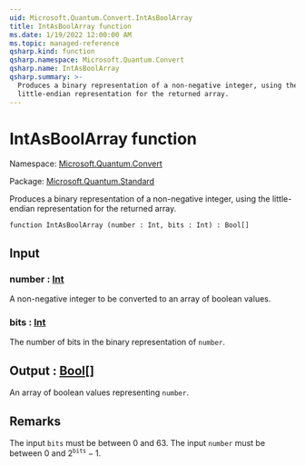 ```yaml
---
uid: Microsoft.Quantum.Convert.IntAsBoolArray
title: IntAsBoolArray function
ms.date: 1/19/2022 12:00:00 AM
ms.topic: managed-reference
qsharp.kind: function
qsharp.namespace: Microsoft.Quantum.Convert
qsharp.name: IntAsBoolArray
qsharp.summary: >-
  Produces a binary representation of a non-negative integer, using the
  little-endian representation for the returned array.
---
```


# IntAsBoolArray function

Namespace: [Microsoft.Quantum.Convert](xref:Microsoft.Quantum.Convert)

Package: [Microsoft.Quantum.Standard](https://nuget.org/packages/Microsoft.Quantum.Standard)


Produces a binary representation of a non-negative integer, using thelittle-endian representation for the returned array.

```qsharp
function IntAsBoolArray (number : Int, bits : Int) : Bool[]
```


## Input

### number : [Int](xref:microsoft.quantum.qsharp.valueliterals#int-literals)

A non-negative integer to be converted to an array of boolean values.


### bits : [Int](xref:microsoft.quantum.qsharp.valueliterals#int-literals)

The number of bits in the binary representation of `number`.



## Output : [Bool](xref:microsoft.quantum.qsharp.valueliterals#bool-literals)[]

An array of boolean values representing `number`.

## Remarks

The input `bits` must be between 0 and 63.The input `number` must be between 0 and $2^{\texttt{bits}} - 1$.